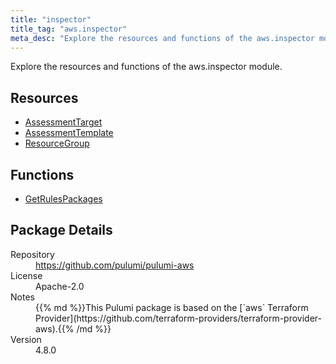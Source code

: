 ```yaml
---
title: "inspector"
title_tag: "aws.inspector"
meta_desc: "Explore the resources and functions of the aws.inspector module."
---
```


<!-- WARNING: this file was generated by Pulumi Docs Generator. -->
<!-- Do not edit by hand unless you're certain you know what you are doing! -->

Explore the resources and functions of the aws.inspector module.

<h2 id="resources">Resources</h2>
<ul class="api">
    <li><a href="assessmenttarget" title="AssessmentTarget"><span class="symbol resource"></span>AssessmentTarget</a></li>
    <li><a href="assessmenttemplate" title="AssessmentTemplate"><span class="symbol resource"></span>AssessmentTemplate</a></li>
    <li><a href="resourcegroup" title="ResourceGroup"><span class="symbol resource"></span>ResourceGroup</a></li>
</ul>

<h2 id="functions">Functions</h2>
<ul class="api">
    <li><a href="getrulespackages" title="GetRulesPackages"><span class="symbol function"></span>GetRulesPackages</a></li>
</ul>

<h2 id="package-details">Package Details</h2>
<dl class="package-details">
	<dt>Repository</dt>
	<dd><a href="https://github.com/pulumi/pulumi-aws">https://github.com/pulumi/pulumi-aws</a></dd>
	<dt>License</dt>
	<dd>Apache-2.0</dd>
	<dt>Notes</dt>
	<dd>{{% md %}}This Pulumi package is based on the [`aws` Terraform Provider](https://github.com/terraform-providers/terraform-provider-aws).{{% /md %}}</dd>
	<dt>Version</dt>
	<dd>4.8.0</dd>
</dl>

